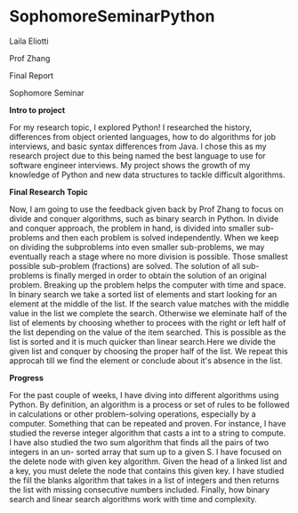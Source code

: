 # SophomoreSeminarPython
Laila Eliotti

Prof Zhang

Final Report 

Sophomore Seminar

**Intro to project**

For my research topic, I explored Python! I researched the history,
differences from object oriented languages, how to do algorithms
for job interviews, and basic syntax differences from Java. I chose this as my
research project due to this being named the best language to use for software
engineer interviews. My project shows the growth of my knowledge of Python and new data
structures to tackle difficult algorithms.

**Final Research Topic**

Now, I am going to use the feedback given back by Prof Zhang to focus on divide and conquer algorithms, such as binary search in Python. In divide and conquer approach, the problem in hand, is divided into smaller sub-problems and then each problem is solved independently. When we keep on dividing the subproblems into even smaller sub-problems, we may eventually reach a stage where no more division is possible. Those smallest possible sub-problem (fractions) are solved. The solution of all sub-problems is finally merged in order to obtain the solution of an original problem. Breaking up the problem helps the computer with time and space. In binary search we take a sorted list of elements and start looking for an element at the middle of the list. If the search value matches with the middle value in the list we complete the search. Otherwise we eleminate half of the list of elements by choosing whether to procees with the right or left half of the list depending on the value of the item searched.
This is possible as the list is sorted and it is much quicker than linear search.Here we divide the given list and conquer by choosing the proper half of the list. We repeat this approcah till we find the element or conclude about it's absence in the list.

**Progress**

For the past couple of weeks, I have diving into different algorithms using
Python. By definition, an algorithm is a process or set of rules to be followed
in calculations or other problem-solving operations, especially by a computer.
Something that can be repeated and proven. For instance, I have studied the
reverse integer algorithm that casts a int to a string to compute. I have also
studied the two sum algorithm that finds all the pairs of two integers in an un-
sorted array that sum up to a given S. I have focused on the delete
node with given key algorithm. Given the head of a linked list and a key, you
must delete the node that contains this given key. I have studied
the fill the blanks algorithm that takes in a list of integers and then returns the
list with missing consecutive numbers included. Finally, how binary search and linear search algorithms work with time and complexity.




